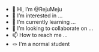 - 👋 Hi, I’m @RejuMeju
- 👀 I’m interested in ...
- 🌱 I’m currently learning ...
- 💞️ I’m looking to collaborate on ...
- 📫 How to reach me ...
- 🪢 I'm a normal student
<!---
RejuMeju/RejuMeju is a ✨ special ✨ repository because its `README.md` (this file) appears on your GitHub profile.
You can click the Preview link to take a look at your changes.
--->
